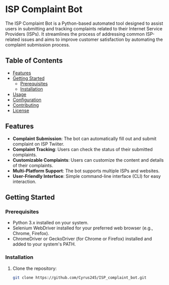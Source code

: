 # ISP Complaint Bot

The ISP Complaint Bot is a Python-based automated tool designed to assist users in submitting and tracking complaints
related to their Internet Service Providers (ISPs). It streamlines the process of addressing common ISP-related issues
and aims to improve customer satisfaction by automating the complaint submission process.

## Table of Contents

- [Features](#features)
- [Getting Started](#getting-started)
    - [Prerequisites](#prerequisites)
    - [Installation](#installation)
- [Usage](#usage)
- [Configuration](#configuration)
- [Contributing](#contributing)
- [License](#license)

## Features

- **Complaint Submission**: The bot can automatically fill out and submit complaint on ISP Twiiter.
- **Complaint Tracking**: Users can check the status of their submitted complaints.
- **Customizable Complaints**: Users can customize the content and details of their complaints.
- **Multi-Platform Support**: The bot supports multiple ISPs and websites.
- **User-Friendly Interface**: Simple command-line interface (CLI) for easy interaction.

## Getting Started

### Prerequisites

- Python 3.x installed on your system.
- Selenium WebDriver installed for your preferred web browser (e.g., Chrome, Firefox).
- ChromeDriver or GeckoDriver (for Chrome or Firefox) installed and added to your system's PATH.

### Installation

1. Clone the repository:

   ```bash
   git clone https://github.com/Cyrus245/ISP_complaint_bot.git
